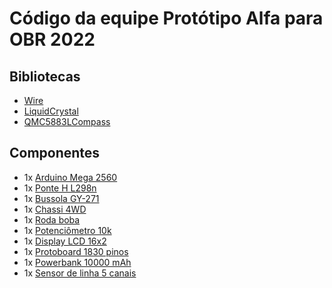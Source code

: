 # Código da equipe Protótipo Alfa para OBR 2022

## Bibliotecas

- [Wire](https://www.arduino.cc/en/Reference/Wire)
- [LiquidCrystal](https://www.arduino.cc/en/Reference/LiquidCrystal)
- [QMC5883LCompass](https://github.com/mprograms/QMC5883LCompass)

## Componentes

- 1x [Arduino Mega 2560](https://www.vidadesilicio.com.br/produto/arduino-mega-2560/)
- 1x [Ponte H L298n](https://www.vidadesilicio.com.br/produto/driver-motor-ponte-h-l298n/)
- 1x [Bussola GY-271](https://www.vidadesilicio.com.br/produto/bussola-gy-271-hmc5883l/)
- 1x [Chassi 4WD](https://www.vidadesilicio.com.br/produto/chassi-robo-movel-4wd/)
- 1x [Roda boba](https://www.vidadesilicio.com.br/produto/roda-boba-25x31mm-rodizio-giratorio/)
- 1x [Potenciômetro 10k](https://www.vidadesilicio.com.br/produto/potenciometro-linear-10k/)
- 1x [Display LCD 16x2](https://www.vidadesilicio.com.br/produto/display-lcd-1602-azul/)
- 1x [Protoboard 1830 pinos](https://www.vidadesilicio.com.br/produto/protoboard-830/)
- 1x [Powerbank 10000 mAh](https://www.amazon.com.br/Carregador-Pineng-Original-PN-951-10000mAh/dp/B076H6WSWQ/)
- 1x [Sensor de linha 5 canais](https://www.vidadesilicio.com.br/produto/modulo-sensor-ir-5-canais-para-robo-seguidor-de-linha/)
